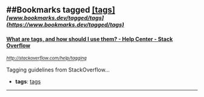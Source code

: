 ##Bookmarks tagged [[tags]](https://www.bookmarks.dev?q=[tags])
_<sup><sup>[www.bookmarks.dev/tagged/tags](https://www.bookmarks.dev/tagged/tags)</sup></sup>_
---
#### [What are tags, and how should I use them? - Help Center - Stack Overflow](http://stackoverflow.com/help/tagging)
_<sup>http://stackoverflow.com/help/tagging</sup>_

Tagging guidelines from StackOverflow...
* **tags**: [tags](../tagged/tags.md)
---
